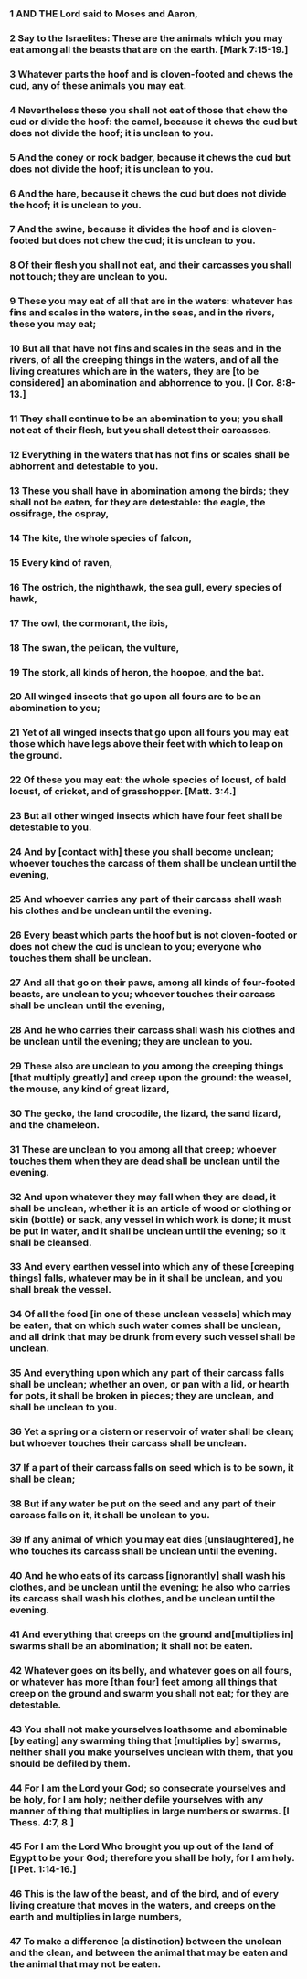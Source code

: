 ### 1 AND THE Lord said to Moses and Aaron,

### 2 Say to the Israelites: These are the animals which you may eat among all the beasts that are on the earth. [Mark 7:15-19.]

### 3 Whatever parts the hoof and is cloven-footed and chews the cud, any of these animals you may eat.

### 4 Nevertheless these you shall not eat of those that chew the cud or divide the hoof: the camel, because it chews the cud but does not divide the hoof; it is unclean to you.

### 5 And the coney or rock badger, because it chews the cud but does not divide the hoof; it is unclean to you.

### 6 And the hare, because it chews the cud but does not divide the hoof; it is unclean to you.

### 7 And the swine, because it divides the hoof and is cloven-footed but does not chew the cud; it is unclean to you.

### 8 Of their flesh you shall not eat, and their carcasses you shall not touch; they are unclean to you.

### 9 These you may eat of all that are in the waters: whatever has fins and scales in the waters, in the seas, and in the rivers, these you may eat;

### 10 But all that have not fins and scales in the seas and in the rivers, of all the creeping things in the waters, and of all the living creatures which are in the waters, they are [to be considered] an abomination and abhorrence to you. [I Cor. 8:8-13.]

### 11 They shall continue to be an abomination to you; you shall not eat of their flesh, but you shall detest their carcasses.

### 12 Everything in the waters that has not fins or scales shall be abhorrent and detestable to you.

### 13 These you shall have in abomination among the birds; they shall not be eaten, for they are detestable: the eagle, the ossifrage, the ospray,

### 14 The kite, the whole species of falcon,

### 15 Every kind of raven,

### 16 The ostrich, the nighthawk, the sea gull, every species of hawk,

### 17 The owl, the cormorant, the ibis,

### 18 The swan, the pelican, the vulture,

### 19 The stork, all kinds of heron, the hoopoe, and the bat.

### 20 All winged insects that go upon all fours are to be an abomination to you;

### 21 Yet of all winged insects that go upon all fours you may eat those which have legs above their feet with which to leap on the ground.

### 22 Of these you may eat: the whole species of locust, of bald locust, of cricket, and of grasshopper. [Matt. 3:4.]

### 23 But all other winged insects which have four feet shall be detestable to you.

### 24 And by [contact with] these you shall become unclean; whoever touches the carcass of them shall be unclean until the evening,

### 25 And whoever carries any part of their carcass shall wash his clothes and be unclean until the evening.

### 26 Every beast which parts the hoof but is not cloven-footed or does not chew the cud is unclean to you; everyone who touches them shall be unclean.

### 27 And all that go on their paws, among all kinds of four-footed beasts, are unclean to you; whoever touches their carcass shall be unclean until the evening,

### 28 And he who carries their carcass shall wash his clothes and be unclean until the evening; they are unclean to you.

### 29 These also are unclean to you among the creeping things [that multiply greatly] and creep upon the ground: the weasel, the mouse, any kind of great lizard,

### 30 The gecko, the land crocodile, the lizard, the sand lizard, and the chameleon.

### 31 These are unclean to you among all that creep; whoever touches them when they are dead shall be unclean until the evening.

### 32 And upon whatever they may fall when they are dead, it shall be unclean, whether it is an article of wood or clothing or skin (bottle) or sack, any vessel in which work is done; it must be put in water, and it shall be unclean until the evening; so it shall be cleansed.

### 33 And every earthen vessel into which any of these [creeping things] falls, whatever may be in it shall be unclean, and you shall break the vessel.

### 34 Of all the food [in one of these unclean vessels] which may be eaten, that on which such water comes shall be unclean, and all drink that may be drunk from every such vessel shall be unclean.

### 35 And everything upon which any part of their carcass falls shall be unclean; whether an oven, or pan with a lid, or hearth for pots, it shall be broken in pieces; they are unclean, and shall be unclean to you.

### 36 Yet a spring or a cistern or reservoir of water shall be clean; but whoever touches their carcass shall be unclean.

### 37 If a part of their carcass falls on seed which is to be sown, it shall be clean;

### 38 But if any water be put on the seed and any part of their carcass falls on it, it shall be unclean to you.

### 39 If any animal of which you may eat dies [unslaughtered], he who touches its carcass shall be unclean until the evening.

### 40 And he who eats of its carcass [ignorantly] shall wash his clothes, and be unclean until the evening; he also who carries its carcass shall wash his clothes, and be unclean until the evening.

### 41 And everything that creeps on the ground and[multiplies in] swarms shall be an abomination; it shall not be eaten.

### 42 Whatever goes on its belly, and whatever goes on all fours, or whatever has more [than four] feet among all things that creep on the ground and swarm you shall not eat; for they are detestable.

### 43 You shall not make yourselves loathsome and abominable [by eating] any swarming thing that [multiplies by] swarms, neither shall you make yourselves unclean with them, that you should be defiled by them.

### 44 For I am the Lord your God; so consecrate yourselves and be holy, for I am holy; neither defile yourselves with any manner of thing that multiplies in large numbers or swarms. [I Thess. 4:7, 8.]

### 45 For I am the Lord Who brought you up out of the land of Egypt to be your God; therefore you shall be holy, for I am holy. [I Pet. 1:14-16.]

### 46 This is the law of the beast, and of the bird, and of every living creature that moves in the waters, and creeps on the earth and multiplies in large numbers,

### 47 To make a difference (a distinction) between the unclean and the clean, and between the animal that may be eaten and the animal that may not be eaten.